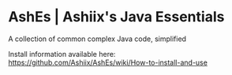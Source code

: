 # AshEs | Ashiix's Java Essentials
A collection of common complex Java code, simplified

Install information available here: https://github.com/Ashiix/AshEs/wiki/How-to-install-and-use
